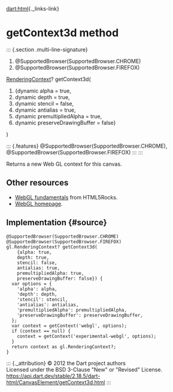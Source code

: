 [dart:html](../../dart-html/dart-html-library){._links-link}

getContext3d method
===================

::: {.section .multi-line-signature}
<div>

1.  \@SupportedBrowser(SupportedBrowser.CHROME)
2.  \@SupportedBrowser(SupportedBrowser.FIREFOX)

</div>

[RenderingContext](../../dart-web_gl/renderingcontext-class)?
getContext3d(

1.  {dynamic alpha = true,
2.  dynamic depth = true,
3.  dynamic stencil = false,
4.  dynamic antialias = true,
5.  dynamic premultipliedAlpha = true,
6.  dynamic preserveDrawingBuffer = false}

)

::: {.features}
\@SupportedBrowser(SupportedBrowser.CHROME),
\@SupportedBrowser(SupportedBrowser.FIREFOX)
:::
:::

Returns a new Web GL context for this canvas.

Other resources
---------------

-   [WebGL
    fundamentals](http://www.html5rocks.com/en/tutorials/webgl/webgl_fundamentals/)
    from HTML5Rocks.
-   [WebGL homepage](http://get.webgl.org/).

Implementation {#source}
--------------

``` {.language-dart data-language="dart"}
@SupportedBrowser(SupportedBrowser.CHROME)
@SupportedBrowser(SupportedBrowser.FIREFOX)
gl.RenderingContext? getContext3d(
    {alpha: true,
    depth: true,
    stencil: false,
    antialias: true,
    premultipliedAlpha: true,
    preserveDrawingBuffer: false}) {
  var options = {
    'alpha': alpha,
    'depth': depth,
    'stencil': stencil,
    'antialias': antialias,
    'premultipliedAlpha': premultipliedAlpha,
    'preserveDrawingBuffer': preserveDrawingBuffer,
  };
  var context = getContext('webgl', options);
  if (context == null) {
    context = getContext('experimental-webgl', options);
  }
  return context as gl.RenderingContext?;
}
```

::: {._attribution}
© 2012 the Dart project authors\
Licensed under the BSD 3-Clause \"New\" or \"Revised\" License.\
<https://api.dart.dev/stable/2.18.5/dart-html/CanvasElement/getContext3d.html>
:::
